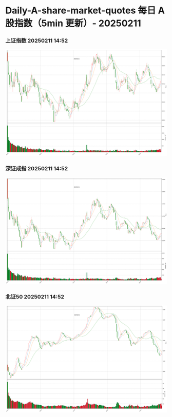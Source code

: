 
# Daily-A-share-market-quotes 每日 A 股指数（5min 更新）- 20250211

### 上证指数 20250211 14:52
![](./fig/2025/2/20250211-sh000001.png)

### 深证成指 20250211 14:52
![](./fig/2025/2/20250211-sz399001.png)

### 北证50 20250211 14:52
![](./fig/2025/2/20250211-bj899050.png)
